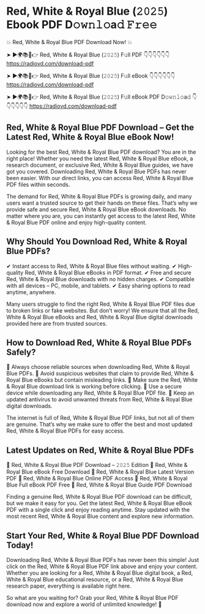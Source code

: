 # Red, White & Royal Blue (𝟸𝟶𝟸𝟻) Ebook PDF D𝚘𝚠𝚗𝚕𝚘a𝚍 𝙵𝚛𝚎𝚎

💥 Red, White & Royal Blue PDF Download Now! 💥

➤ ►🌍📚📱👉 Red, White & Royal Blue (𝟸𝟶𝟸𝟻) F𝚞ll PDF 👇👇👇👇👇👇
https://radiovd.com/download-pdf

➤ ►🌍📚📱👉 Red, White & Royal Blue (𝟸𝟶𝟸𝟻) F𝚞ll eBook 👇👇👇👇👇👇
https://radiovd.com/download-pdf

➤ ►🌍📚📱👉 Red, White & Royal Blue (𝟸𝟶𝟸𝟻) F𝚞ll eBook PDF D𝚘𝚠𝚗𝚕𝚘a𝚍 👇👇👇👇👇👇
https://radiovd.com/download-pdf

## Red, White & Royal Blue PDF Download – Get the Latest Red, White & Royal Blue eBook Now!

Looking for the best Red, White & Royal Blue PDF download? You are in the right place! Whether you need the latest Red, White & Royal Blue eBook, a research document, or exclusive Red, White & Royal Blue guides, we have got you covered. Downloading Red, White & Royal Blue PDFs has never been easier. With our direct links, you can access Red, White & Royal Blue PDF files within seconds.

The demand for Red, White & Royal Blue PDFs is growing daily, and many users want a trusted source to get their hands on these files. That’s why we provide safe and secure Red, White & Royal Blue eBook downloads. No matter where you are, you can instantly get access to the latest Red, White & Royal Blue PDF online and enjoy high-quality content.

## Why Should You Download Red, White & Royal Blue PDFs?

✔ Instant access to Red, White & Royal Blue files without waiting.
✔ High-quality Red, White & Royal Blue eBooks in PDF format.
✔ Free and secure Red, White & Royal Blue downloads with no hidden charges.
✔ Compatible with all devices – PC, mobile, and tablets.
✔ Easy sharing options to read anytime, anywhere.

Many users struggle to find the right Red, White & Royal Blue PDF files due to broken links or fake websites. But don’t worry! We ensure that all the Red, White & Royal Blue eBooks and Red, White & Royal Blue digital downloads provided here are from trusted sources.

## How to Download Red, White & Royal Blue PDFs Safely?

📌 Always choose reliable sources when downloading Red, White & Royal Blue PDFs.
📌 Avoid suspicious websites that claim to provide Red, White & Royal Blue eBooks but contain misleading links.
📌 Make sure the Red, White & Royal Blue download link is working before clicking.
📌 Use a secure device while downloading any Red, White & Royal Blue PDF file.
📌 Keep an updated antivirus to avoid unwanted threats from Red, White & Royal Blue digital downloads.

The internet is full of Red, White & Royal Blue PDF links, but not all of them are genuine. That’s why we make sure to offer the best and most updated Red, White & Royal Blue PDFs for easy access.

## Latest Updates on Red, White & Royal Blue PDFs

🔹 Red, White & Royal Blue PDF Download – 𝟸𝟶𝟸𝟻 Edition
🔹 Red, White & Royal Blue eBook Free Download
🔹 Red, White & Royal Blue Latest Version PDF
🔹 Red, White & Royal Blue Online PDF Access
🔹 Red, White & Royal Blue Full eBook PDF Free
🔹 Red, White & Royal Blue Guide PDF Download

Finding a genuine Red, White & Royal Blue PDF download can be difficult, but we make it easy for you. Get the latest Red, White & Royal Blue eBook PDF with a single click and enjoy reading anytime. Stay updated with the most recent Red, White & Royal Blue content and explore new information.

## Start Your Red, White & Royal Blue PDF Download Today!

Downloading Red, White & Royal Blue PDFs has never been this simple! Just click on the Red, White & Royal Blue PDF link above and enjoy your content. Whether you are looking for a Red, White & Royal Blue digital book, a Red, White & Royal Blue educational resource, or a Red, White & Royal Blue research paper, everything is available right here.

So what are you waiting for? Grab your Red, White & Royal Blue PDF download now and explore a world of unlimited knowledge! 🚀